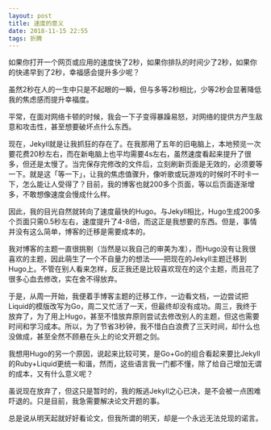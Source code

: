 ```yaml
---
layout: post
title: 速度的意义
date: 2018-11-15 22:55
tags: 折腾
---
```


如果你打开一个网页或应用的速度快了2秒，如果你排队的时间少了2秒，如果你的快递早到了2秒，幸福感会提升多少呢？

虽然2秒在人的一生中只是不起眼的一瞬，但与多等2秒相比，少等2秒会显著降低我的焦虑感而提升幸福度。

平常，在面对网络卡顿的时候，我会一下子变得暴躁易怒，对网络的提供方产生敌意和攻击性，甚至想要破坏点什么东西。

现在，Jekyll就是让我抓狂的存在了。在我那用了五年的旧电脑上，本地预览一次要花费20秒左右，而在新电脑上也平均需要4s左右，虽然速度看起来提升了很多，但还是太慢了。当完保存完修改的文件后，立刻刷新页面是无效的，必须要等一下。就是这「等一下」，让我的焦虑值骤升，像听歌或玩游戏的时候时不时卡一下，怎么能让人受得了？目前，我的博客也就200多个页面，等以后页面逐渐增多，不敢想像速度会慢成什么样。

因此，我的目光自然就转向了速度最快的Hugo。与Jekyll相比，Hugo生成200多个页面只需0.5秒左右，速度提升了4-8倍，而这正是我想要的东西。但是，事情并没有这么简单，博客的迁移是需要成本的。

我对博客的主题一直很挑剔（当然是以我自己的审美为准），而Hugo没有让我很喜欢的主题，因此萌生了一个不自量力的想法——把现在的Jekyll主题迁移到Hugo上。不管在别人看来怎样，反正我还是比较喜欢现在的这个主题，而且花了很多心血去修改，实在舍不得放弃。

于是，从周一开始，我便着手博客主题的迁移工作，一边看文档，一边尝试把Liquid的模版改写为Go，周二又忙活了一天，但最终却没有成功。周三，我终于放弃了，为了用上Hugo，甚至不惜放弃原则尝试去修改别人的主题，但这也需要时间和学习成本。所以，为了节省3秒钟，我不惜白白浪费了三天时间，却什么也没做成，甚至全然不顾悬在头上的论文开题之剑。

我想用Hugo的另一个原因，说起来比较可笑，是Go+Go的组合看起来要比Jekyll的Ruby+Liquid更统一和谐，然而，这些语言我一门都不懂，除了给自己增加无谓的成本，又有什么意义呢？

虽说现在放弃了，但这只是暂时的，我的叛逃Jekyll之心已决，是不会被一点困难吓退的。只是目前，我急需要解决论文开题的事。

总是说从明天起就好好看论文，但我所谓的明天，却是一个永远无法兑现的诺言。